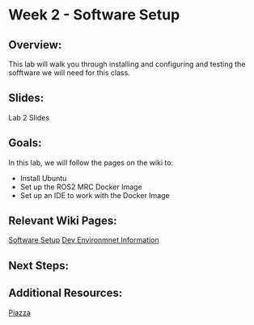# Week 2 - Software Setup

## Overview:
This lab will walk you through installing and configuring and testing the sofftware we will need for this class.

## Slides:
Lab 2 Slides

## Goals:
In this lab, we will follow the pages on the wiki to:
- Install Ubuntu
- Set up the ROS2 MRC Docker Image
- Set up an IDE to work with the Docker Image

## Relevant Wiki Pages:
[Software Setup](https://enme480.github.io/ubuntu-setup/)
[Dev Environmnet Information](https://enme480.github.io/dev-environment/)

## Next Steps:

## Additional Resources:
[Piazza](https://umd.instructure.com/courses/1389037/external_tools/42711)
